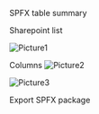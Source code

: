 SPFX table summary


Sharepoint list


![Picture1](https://github.com/user-attachments/assets/4cdc8bb5-41f7-466a-a6f5-ff15b942173c)

Columns
![Picture2](https://github.com/user-attachments/assets/e6576292-40ad-4570-8152-7326623bd18e)

![Picture3](https://github.com/user-attachments/assets/9dc8646c-308e-4d3c-b0a9-d01e392e95a7)


Export SPFX package


